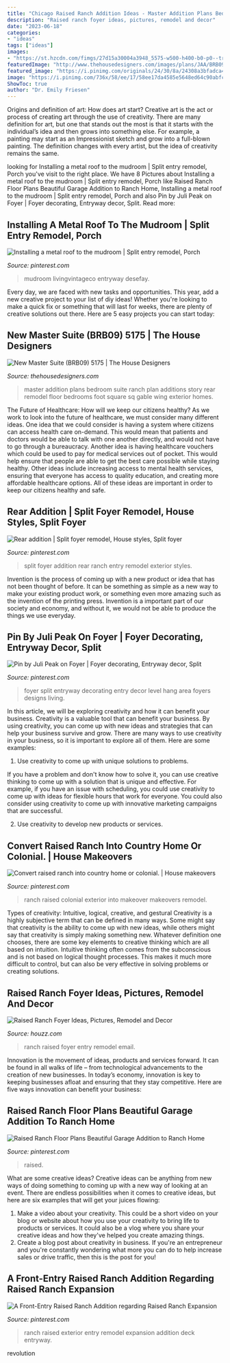```yaml
---
title: "Chicago Raised Ranch Addition Ideas - Master Addition Plans Bedroom Suite Ranch Plan Additions Story Rear Remodel Floor Bedrooms Foot Square Sq Gable Wing Exterior Homes"
description: "Raised ranch foyer ideas, pictures, remodel and decor"
date: "2023-06-18"
categories:
- "ideas"
tags: ["ideas"]
images:
- "https://st.hzcdn.com/fimgs/27d15a30004a3948_5575-w500-h400-b0-p0--traditional-entry.jpg"
featuredImage: "http://www.thehousedesigners.com/images/plans/JAA/BRB09-COLREND.JPG"
featured_image: "https://i.pinimg.com/originals/24/30/8a/24308a3bfadca406869f30a11a8dacac.jpg"
image: "https://i.pinimg.com/736x/58/ee/17/58ee17da4585e5648ed64c90abfc6019--split-foyer-mobile-home.jpg"
ShowToc: true
author: "Dr. Emily Friesen"
---
```



Origins and definition of art: How does art start?
Creative art is the act or process of creating art through the use of creativity. There are many definition for art, but one that stands out the most is that it starts with the individual’s idea and then grows into something else. For example, a painting may start as an Impressionist sketch and grow into a full-blown painting. The definition changes with every artist, but the idea of creativity remains the same.

	

		
looking for Installing a metal roof to the mudroom | Split entry remodel, Porch you've visit to the right place. We have 8 Pictures about Installing a metal roof to the mudroom | Split entry remodel, Porch like Raised Ranch Floor Plans Beautiful Garage Addition to Ranch Home, Installing a metal roof to the mudroom | Split entry remodel, Porch and also Pin by Juli Peak on Foyer | Foyer decorating, Entryway decor, Split. Read more:
		
    
## Installing A Metal Roof To The Mudroom | Split Entry Remodel, Porch

<img loading=lazy src="https://i.pinimg.com/originals/14/52/60/14526042761690b3834308fdb677f178.jpg" onerror="this.onerror=null;this.src='https://tse2.mm.bing.net/th?id=OIP.HzqkIkzKZMHz-a3uhDiWRAHaFj&amp;pid=15.1';" alt="Installing a metal roof to the mudroom | Split entry remodel, Porch">

_Source: pinterest.com_

>mudroom livingvintageco entryway desefay. 

	

Every day, we are faced with new tasks and opportunities. This year, add a new creative project to your list of diy ideas! Whether you're looking to make a quick fix or something that will last for weeks, there are plenty of creative solutions out there. Here are 5 easy projects you can start today: 

    
## New Master Suite (BRB09) 5175 | The House Designers

<img loading=lazy src="http://www.thehousedesigners.com/images/plans/JAA/BRB09-COLREND.JPG" onerror="this.onerror=null;this.src='https://tse1.mm.bing.net/th?id=OIP.kCyLoU_Ys3OAFYbsoem0RAHaEA&amp;pid=15.1';" alt="New Master Suite (BRB09) 5175 | The House Designers">

_Source: thehousedesigners.com_

>master addition plans bedroom suite ranch plan additions story rear remodel floor bedrooms foot square sq gable wing exterior homes. 

	

The Future of Healthcare: How will we keep our citizens healthy?
As we work to look into the future of healthcare, we must consider many different ideas. One idea that we could consider is having a system where citizens can access health care on-demand. This would mean that patients and doctors would be able to talk with one another directly, and would not have to go through a bureaucracy. Another idea is having healthcare vouchers which could be used to pay for medical services out of pocket. This would help ensure that people are able to get the best care possible while staying healthy. Other ideas include increasing access to mental health services, ensuring that everyone has access to quality education, and creating more affordable healthcare options. All of these ideas are important in order to keep our citizens healthy and safe.

    
## Rear Addition | Split Foyer Remodel, House Styles, Split Foyer

<img loading=lazy src="https://i.pinimg.com/736x/58/ee/17/58ee17da4585e5648ed64c90abfc6019--split-foyer-mobile-home.jpg" onerror="this.onerror=null;this.src='https://tse3.mm.bing.net/th?id=OIP.NxXwCF2NYP-NeNeXuo5F_QHaE7&amp;pid=15.1';" alt="Rear addition | Split foyer remodel, House styles, Split foyer">

_Source: pinterest.com_

>split foyer addition rear ranch entry remodel exterior styles. 

	

Invention is the process of coming up with a new product or idea that has not been thought of before. It can be something as simple as a new way to make your existing product work, or something even more amazing such as the invention of the printing press. Invention is a important part of our society and economy, and without it, we would not be able to produce the things we use everyday.

    
## Pin By Juli Peak On Foyer | Foyer Decorating, Entryway Decor, Split

<img loading=lazy src="https://i.pinimg.com/originals/24/30/8a/24308a3bfadca406869f30a11a8dacac.jpg" onerror="this.onerror=null;this.src='https://tse3.mm.bing.net/th?id=OIP.ABem4rAonhwDal3Wuq3NBgHaJ4&amp;pid=15.1';" alt="Pin by Juli Peak on Foyer | Foyer decorating, Entryway decor, Split">

_Source: pinterest.com_

>foyer split entryway decorating entry decor level hang area foyers designs living. 

	

In this article, we will be exploring creativity and how it can benefit your business.
Creativity is a valuable tool that can benefit your business. By using creativity, you can come up with new ideas and strategies that can help your business survive and grow. There are many ways to use creativity in your business, so it is important to explore all of them. Here are some examples:
1. Use creativity to come up with unique solutions to problems.

If you have a problem and don't know how to solve it, you can use creative thinking to come up with a solution that is unique and effective. For example, if you have an issue with scheduling, you could use creativity to come up with ideas for flexible hours that work for everyone. You could also consider using creativity to come up with innovative marketing campaigns that are successful.

2. Use creativity to develop new products or services.

    
## Convert Raised Ranch Into Country Home Or Colonial. | House Makeovers

<img loading=lazy src="https://i.pinimg.com/736x/0f/b7/9b/0fb79b50f7dee4a7686177ad64ba6094.jpg" onerror="this.onerror=null;this.src='https://tse4.mm.bing.net/th?id=OIP.tuZAVXqd5zFvcV7V98wp9AHaHa&amp;pid=15.1';" alt="Convert raised ranch into country home or colonial. | House makeovers">

_Source: pinterest.com_

>ranch raised colonial exterior into makeover makeovers remodel. 

	

Types of creativity: Intuitive, logical, creative, and gestural
Creativity is a highly subjective term that can be defined in many ways. Some might say that creativity is the ability to come up with new ideas, while others might say that creativity is simply making something new. Whatever definition one chooses, there are some key elements to creative thinking which are all based on intuition. Intuitive thinking often comes from the subconscious and is not based on logical thought processes. This makes it much more difficult to control, but can also be very effective in solving problems or creating solutions.

    
## Raised Ranch Foyer Ideas, Pictures, Remodel And Decor

<img loading=lazy src="https://st.hzcdn.com/fimgs/27d15a30004a3948_5575-w500-h400-b0-p0--traditional-entry.jpg" onerror="this.onerror=null;this.src='https://tse3.mm.bing.net/th?id=OIP.HaS3ZG7Bw5hicWtIpxMdvAHaF7&amp;pid=15.1';" alt="Raised Ranch Foyer Ideas, Pictures, Remodel and Decor">

_Source: houzz.com_

>ranch raised foyer entry remodel email. 

	

Innovation is the movement of ideas, products and services forward. It can be found in all walks of life – from technological advancements to the creation of new businesses. In today’s economy, innovation is key to keeping businesses afloat and ensuring that they stay competitive. Here are five ways innovation can benefit your business: 

    
## Raised Ranch Floor Plans Beautiful Garage Addition To Ranch Home

<img loading=lazy src="https://i.pinimg.com/736x/c9/72/62/c97262f4830453f8dd86c339f179ad51.jpg" onerror="this.onerror=null;this.src='https://tse4.mm.bing.net/th?id=OIP.CbRApMMCapPAsCRPQeERcwHaFu&amp;pid=15.1';" alt="Raised Ranch Floor Plans Beautiful Garage Addition to Ranch Home">

_Source: pinterest.com_

>raised. 

	

What are some creative ideas?
Creative ideas can be anything from new ways of doing something to coming up with a new way of looking at an event. There are endless possibilities when it comes to creative ideas, but here are six examples that will get your juices flowing: 
1. Make a video about your creativity. This could be a short video on your blog or website about how you use your creativity to bring life to products or services. It could also be a vlog where you share your creative ideas and how they've helped you create amazing things. 
2. Create a blog post about creativity in business. If you're an entrepreneur and you're constantly wondering what more you can do to help increase sales or drive traffic, then this is the post for you!

    
## A Front-Entry Raised Ranch Addition Regarding Raised Ranch Expansion

<img loading=lazy src="https://i.pinimg.com/736x/46/0c/86/460c865f6c971bb64680bbd840fa85dd.jpg" onerror="this.onerror=null;this.src='https://tse2.mm.bing.net/th?id=OIP.uT42YjDDq0cb07s9ceX4igHaEn&amp;pid=15.1';" alt="A Front-Entry Raised Ranch Addition regarding Raised Ranch Expansion">

_Source: pinterest.com_

>ranch raised exterior entry remodel expansion addition deck entryway. 

	

revolution

